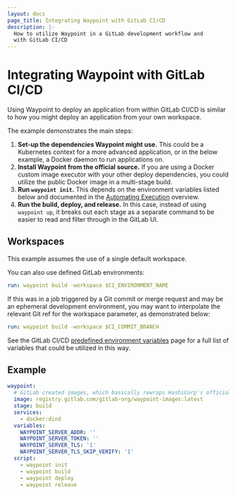 ```yaml
---
layout: docs
page_title: Integrating Waypoint with GitLab CI/CD
description: |-
  How to utilize Waypoint in a GitLab development workflow and
  with GitLab CI/CD
---
```


# Integrating Waypoint with GitLab CI/CD

Using Waypoint to deploy an application from within GitLab CI/CD is similar to how you might deploy an application from your own workspace.

The example demonstrates the main steps:

1. **Set-up the dependencies Waypoint might use.** This could be
   a Kubernetes context for a more advanced application, or in the
   below example, a Docker daemon to run applications on.
2. **Install Waypoint from the official source.** If you are
   using a Docker custom image executor with your other deploy
   dependencies, you could utilize the public Docker image in a multi-stage build.
3. **Run `waypoint init`.** This depends on the environment variables listed
   below and documented in the [Automating Execution](../docs/automating-execution#init)
   overview.
4. **Run the build, deploy, and release.** In this case, instead of using `waypoint up`,
   it breaks out each stage as a separate command to be easier to read and
   filter through in the GitLab UI.

## Workspaces

This example assumes the use of a single default workspace.

You can also use defined GitLab environments:

```yaml
run: waypoint build -workspace $CI_ENVIRONMENT_NAME
```

If this was in a job triggered by a Git commit or merge request and may be an ephemeral development environment, you may want to interpolate the relevant Git ref for the workspace parameter, as demonstrated below:

```yaml
run: waypoint build -workspace $CI_COMMIT_BRANCH
```

See the GitLab CI/CD [predefined environment variables](https://docs.gitlab.com/ee/ci/variables/predefined_variables.html) page for a full list of variables that could be utilized in this way.

## Example

```yaml
waypoint:
  # GitLab created images, which basically rewraps HashiCorp's officially released binaries and may not match HashiCorp's checksums, See https://gitlab.com/gitlab-org/waypoint-images for more details about what goes into the images.
  image: registry.gitlab.com/gitlab-org/waypoint-images:latest
  stage: build
  services:
    - docker:dind
  variables:
    WAYPOINT_SERVER_ADDR: ''
    WAYPOINT_SERVER_TOKEN: ''
    WAYPOINT_SERVER_TLS: '1'
    WAYPOINT_SERVER_TLS_SKIP_VERIFY: '1'
  script:
    - waypoint init
    - waypoint build
    - waypoint deploy
    - waypoint release
```
